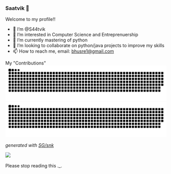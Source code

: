 ### Saatvik 👋

Welcome to my profile!!

- 👋 I’m @S44tvik
- 👀 I’m interested in Computer Science and Entreprenuership
- 🌱 I’m currently mastering of python
- 💞️ I’m looking to collaborate on python/java projects to improve my skills
- 📫 How to reach me, email: bhusre1@gmail.com

My "Contributions"
![github contribution grid snake animation](https://raw.githubusercontent.com/platane/platane/output/github-contribution-grid-snake-dark.svg#gh-dark-mode-only)![github contribution grid snake animation](https://raw.githubusercontent.com/platane/platane/output/github-contribution-grid-snake.svg#gh-light-mode-only)


_generated with [SG/snk](https://github.com/Platane/snk)_


![](https://komarev.com/ghpvc/?username=s44tvik)





Please stop reading this ._.

